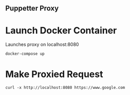## Puppetter Proxy

# Launch Docker Container

Launches proxy on localhost:8080

```
docker-compose up
```

# Make Proxied Request
```
curl -x http://localhost:8080 https://www.google.com 
```
